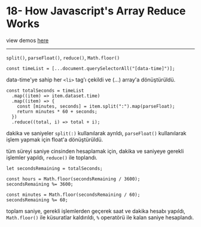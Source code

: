 # 18- How Javascript's Array Reduce Works

view demos [here](https://bayirdan.github.io/javascript30/18-array-reduce-works/index.html)

---

`split()`, `parseFloat()`, `reduce()`, `Math.floor()`

```
const timeList = [...document.querySelectorAll("[data-time]")];
```

data-time'ye sahip her `<li>` tag'ı çekildi ve (...) array'a dönüştürüldü.

```
const totalSeconds = timeList
  .map((item) => item.dataset.time)
  .map((item) => {
    const [minutes, seconds] = item.split(":").map(parseFloat);
    return minutes * 60 + seconds;
  })
  .reduce((total, i) => total + i);
```

dakika ve saniyeler `split(:)` kullanılarak ayrıldı, `parseFloat()` kullanılarak işlem yapmak için float'a dönüştürüldü.

tüm süreyi saniye cinsinden hesaplamak için, dakika ve saniyeye gerekli işlemler yapıldı, `reduce()` ile toplandı.

```
let secondsRemaining = totalSeconds;

const hours = Math.floor(secondsRemaining / 3600);
secondsRemaining %= 3600;

const minutes = Math.floor(secondsRemaining / 60);
secondsRemaining %= 60;
```

toplam saniye, gerekli işlemlerden geçerek saat ve dakika hesabı yapıldı, `Math.floor()` ile küsuratlar kaldırıldı, `%` operatörü ile kalan saniye hesaplandı.
